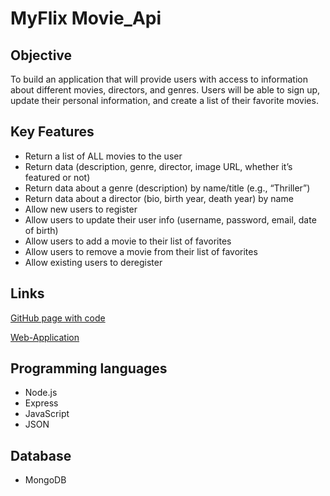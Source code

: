 #  MyFlix Movie_Api

## Objective

To build an application that will provide users with access to information about different movies, directors, and genres. Users will be able to sign up, update their personal information, and create a list of their favorite movies.

## Key Features

+ Return a list of ALL movies to the user
+ Return data (description, genre, director, image URL, whether it’s featured or not)
+ Return data about a genre (description) by name/title (e.g., “Thriller”)
+ Return data about a director (bio, birth year, death year) by name
+ Allow new users to register
+ Allow users to update their user info (username, password, email, date of birth)
+ Allow users to add a movie to their list of favorites
+ Allow users to remove a movie from their list of favorites
+ Allow existing users to deregister

## Links
[GitHub page with code](https://github.com/nick-vns/movie_api)

[Web-Application](https://myflix-app.herokuapp.com/)

## Programming languages

+ Node.js
+ Express
+ JavaScript
+ JSON

## Database

+ MongoDB
